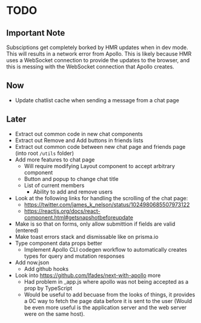 # TODO

## Important Note

Subsciptions get completely borked by HMR updates when in dev mode. This will
results in a network error from Apollo. This is likely because HMR uses a
WebSocket connection to provide the updates to the browser, and this is messing
with the WebSocket connection that Apollo creates.

## Now

- Update chatlist cache when sending a message from a chat page

## Later

- Extract out common code in new chat components
- Extract out Remove and Add buttons in friends lists
- Extract out common code between new chat page and friends page (into root
  `/utils` folder)
- Add more features to chat page
  - Will require modifying Layout component to accept arbitrary component
  - Button and popup to change chat title
  - List of current members
    - Ability to add and remove users
- Look at the following links for handling the scrolling of the chat page:
  - https://twitter.com/james_k_nelson/status/1024980685507973122
  - https://reactjs.org/docs/react-component.html#getsnapshotbeforeupdate
- Make is so that on forms, only allow submittion if fields are valid (entered)
- Make toast errors stack and dismissable like on prisma.io
- Type component data props better
  - Implement Apollo CLI codegen workflow to automatically creates types for
    query and mutation responses
- Add now.json
  - Add github hooks
- Look into https://github.com/lfades/next-with-apollo more
  - Had problem in \_app.js where apollo was not being accepted as a prop by
    TypeScript
  - Would be useful to add becuase from the looks of things, it provides a 0C
    way to fetch the page data before it is sent to the user (Would be even more
    useful is the application server and the web server were on the same host).
